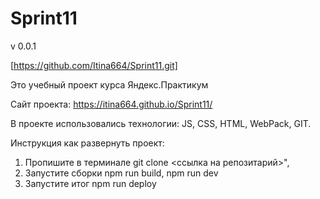 # Sprint11

v 0.0.1

[https://github.com/Itina664/Sprint11.git]

Это учебный проект курса Яндекс.Практикум

Сайт проекта: https://itina664.github.io/Sprint11/

В проекте использовались технологии: JS, CSS, HTML, WebPack, GIT.

Инструкция как развернуть проект:
1. Пропишите в терминале  git clone <ссылка на репозитарий>",
2. Запустите сборки npm run build, npm run dev
3. Запустите итог npm run deploy
